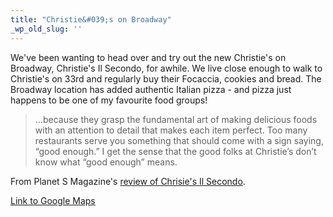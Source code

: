 ```yaml
---
title: "Christie&#039;s on Broadway"
_wp_old_slug: ''
---
```

<p>We've been wanting to head over and try out the new Christie's on Broadway, Christie's Il Secondo, for awhile. We live close enough to walk to Christie's on 33rd and regularly buy their Focaccia, cookies and bread.  The Broadway location has added authentic Italian pizza - and pizza just happens to be one of my favourite food groups!</p>
<blockquote><p>...because they grasp the fundamental art of making delicious foods with an attention to detail that makes each item perfect. Too many restaurants serve you something that should come with a sign saying, “good enough.” I get the sense that the good folks at Christie’s don’t know what “good enough” means.</p></blockquote>
<p>From Planet S Magazine's <a href="http://www.planetsmag.com/story.php?id=254">review of Chrisie's Il Secondo</a>.</p>
<p><a href="http://maps.google.com/maps?f=q&source=s_q&hl=en&geocode=&q=802C+Broadway+Ave,+saskatoon&sll=37.0625,-95.677068&sspn=42.03917,91.845703&ie=UTF8&hq=&hnear=802+Broadway+Ave,+Saskatoon,+Division+No.+11,+Saskatchewan,+Canada&ll=52.117673,-106.656979&spn=0.003992,0.011212&z=17">Link to Google Maps</a></p>
